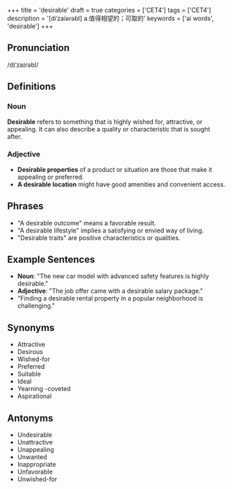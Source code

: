 +++
title = 'desirable'
draft = true
categories = ['CET4']
tags = ['CET4']
description = '[diˈzaiərəbl] a.值得相望的；可取的'
keywords = ['ai words', 'desirable']
+++

## Pronunciation
/dɪˈzaɪrəbl/

## Definitions
### Noun
**Desirable** refers to something that is highly wished for, attractive, or appealing. It can also describe a quality or characteristic that is sought after.

### Adjective
- **Desirable properties** of a product or situation are those that make it appealing or preferred.
- **A desirable location** might have good amenities and convenient access.

## Phrases
- "A desirable outcome" means a favorable result.
- "A desirable lifestyle" implies a satisfying or envied way of living.
- "Desirable traits" are positive characteristics or qualities.

## Example Sentences
- **Noun**: "The new car model with advanced safety features is highly desirable."
- **Adjective**: "The job offer came with a desirable salary package."
- "Finding a desirable rental property in a popular neighborhood is challenging."

## Synonyms
- Attractive
- Desirous
- Wished-for
- Preferred
- Suitable
- Ideal
- Yearning
-coveted
- Aspirational

## Antonyms
- Undesirable
- Unattractive
- Unappealing
- Unwanted
- Inappropriate
- Unfavorable
- Unwished-for
